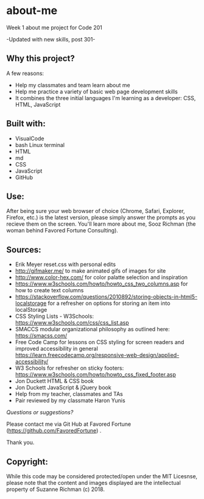 # about-me
Week 1 about me project for Code 201

-Updated with new skills, post 301-

## Why this project?

A few reasons:
* Help my classmates and team learn about me
* Help me practice a variety of basic web page development skills
* It combines the three initial languages I'm learning as a developer: CSS, HTML, JavaScript

## Built with:

* VisualCode
* bash Linux terminal
* HTML
* md
* CSS 
* JavaScript
* GitHub

## Use:

After being sure your web browser of choice (Chrome, Safari, Explorer, Firefox, etc.) is the latest version, please simply  answer the prompts as you recieve them on the screen. You'll learn more about me, Sooz Richman (the woman behind Favored Fortune Consulting).

## Sources:

* Erik Meyer reset.css with personal edits
* http://gifmaker.me/ to make animated gifs of images for site
* http://www.color-hex.com/ for color palatte selection and inspiration
* https://www.w3schools.com/howto/howto_css_two_columns.asp for how to create text columns
* https://stackoverflow.com/questions/2010892/storing-objects-in-html5-localstorage for a refresher on options for storing an item into localStorage
* CSS Styling Lists - W3Schools: https://www.w3schools.com/css/css_list.asp
* SMACCS modular organizational philosophy as outlined here: https://smacss.com/
* Free Code Camp for lessons on CSS styling for screen readers and improved accessibility in general https://learn.freecodecamp.org/responsive-web-design/applied-accessibility/
* W3 Schools for refresher on sticky footers: https://www.w3schools.com/howto/howto_css_fixed_footer.asp
* Jon Duckett HTML & CSS book
* Jon Duckett JavaScript & jQuery book
* Help from my teacher, classmates and TAs
* Pair reviewed by my classmate Haron Yunis

*Questions or suggestions?* 

Please contact me via Git Hub at Favored Fortune (https://github.com/FavoredFortune) .

 Thank you.

## Copyright:

 While this code may be considered protected/open under the MIT Licesnse, please note that the content and images displayed are the intellectual property of Suzanne Richman (c) 2018.
 



